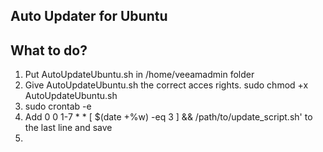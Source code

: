 ## Auto Updater for Ubuntu
## What to do?


1.  Put AutoUpdateUbuntu.sh in /home/veeamadmin folder
2.  Give AutoUpdateUbuntu.sh the correct acces rights. sudo chmod +x AutoUpdateUbuntu.sh
3.  sudo crontab -e
4.  Add 0 0 1-7 * * [ $(date +\%w) -eq 3 ] && /path/to/update_script.sh' to the last line and save
5.  

